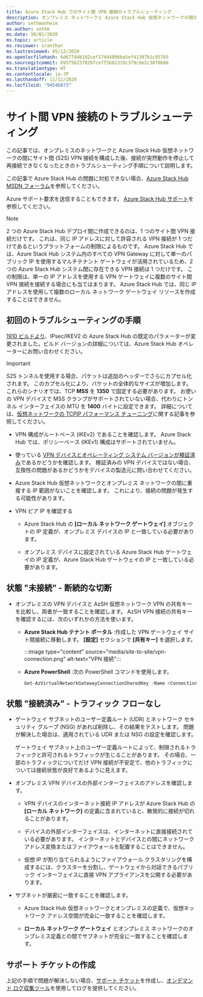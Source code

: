 ```yaml
---
title: Azure Stack Hub でのサイト間 VPN 接続のトラブルシューティング
description: オンプレミス ネットワークと Azure Stack Hub 仮想ネットワークの間のサイト間 VPN 接続を構成した後に実行できるトラブルシューティング手順。
author: sethmanheim
ms.author: sethm
ms.date: 10/01/2020
ms.topic: article
ms.reviewer: sranthar
ms.lastreviewed: 05/12/2020
ms.openlocfilehash: 6d677d4b192cef17d44896ba5ef41387b1c95765
ms.sourcegitcommit: 695f56237826fce7f5b81319c379c9e2c38f0b88
ms.translationtype: HT
ms.contentlocale: ja-JP
ms.lasthandoff: 11/12/2020
ms.locfileid: "94546873"
---
```

# <a name="troubleshoot-site-to-site-vpn-connections"></a>サイト間 VPN 接続のトラブルシューティング

この記事では、オンプレミスのネットワークと Azure Stack Hub 仮想ネットワークの間にサイト間 (S2S) VPN 接続を構成した後、接続が突然動作を停止して再接続できなくなったときのトラブルシューティング手順について説明します。

この記事で Azure Stack Hub の問題に対処できない場合、[Azure Stack Hub MSDN フォーラム](https://social.msdn.microsoft.com/Forums/azure/home?forum=azurestack)を参照してください。

Azure サポート要求を送信することもできます。 [Azure Stack Hub サポート](../operator/azure-stack-manage-basics.md#where-to-get-support)を参照してください。

> [!NOTE]
> 2 つの Azure Stack Hub デプロイ間に作成できるのは、1 つのサイト間 VPN 接続だけです。 これは、同じ IP アドレスに対して許容される VPN 接続が 1 つだけであるというプラットフォームの制限によるものです。 Azure Stack Hub では、Azure Stack Hub システム内のすべての VPN Gateway に対して単一のパブリック IP を使用するマルチテナント ゲートウェイが活用されているため、2 つの Azure Stack Hub システム間に存在できる VPN 接続は 1 つだけです。 この制限は、単一の IP アドレスを使用する VPN ゲートウェイに複数のサイト間 VPN 接続を接続する場合にも当てはまります。 Azure Stack Hub では、同じ IP アドレスを使用して複数のローカル ネットワーク ゲートウェイ リソースを作成することはできません。

## <a name="initial-troubleshooting-steps"></a>初回のトラブルシューティングの手順

[1910 ビルドより](../user/azure-stack-vpn-gateway-settings.md#ike-phase-1-main-mode-parameters)、IPsec/IKEV2 の Azure Stack Hub の既定のパラメーターが変更されました。ビルド バージョンの詳細については、Azure Stack Hub オペレーターにお問い合わせください。

> [!IMPORTANT]
> S2S トンネルを使用する場合、パケットは追加のヘッダーでさらにカプセル化されます。 このカプセル化により、パケットの全体的なサイズが増加します。 これらのシナリオでは、TCP **MSS** を **1350** で固定する必要があります。 お使いの VPN デバイスで MSS クランプがサポートされていない場合、代わりにトンネル インターフェイスの MTU を **1400** バイトに設定できます。 詳細については、[仮想ネットワークの TCPIP パフォーマンス チューニング](/azure/virtual-network/virtual-network-tcpip-performance-tuning)に関する記事を参照してください。

- VPN 構成がルートベース (IKEv2) であることを確認します。 Azure Stack Hub では、ポリシーベース (IKEv1) 構成はサポートされていません。

- 使っている [VPN デバイスとオペレーティング システム バージョンが検証済み](/azure/vpn-gateway/vpn-gateway-about-vpn-devices#devicetable)であるかどうかを確認します。 検証済みの VPN デバイスではない場合、互換性の問題があるかどうかをデバイスの製造元に問い合わせてください。

- Azure Stack Hub 仮想ネットワークとオンプレミス ネットワークの間に重複する IP 範囲がないことを確認します。 これにより、接続の問題が発生する可能性があります。 

- VPN ピア IP を確認する

  - Azure Stack Hub の **[ローカル ネットワーク ゲートウェイ]** オブジェクトの IP 定義が、オンプレミス デバイスの IP と一致している必要があります。

  - オンプレミス デバイスに設定されている Azure Stack Hub ゲートウェイの IP 定義が、Azure Stack Hub ゲートウェイの IP と一致している必要があります。

## <a name="status-not-connected---intermittent-disconnects"></a>状態 "未接続" - 断続的な切断

- オンプレミスの VPN デバイスと AzSH 仮想ネットワーク VPN の共有キーを比較し、両者が一致することを確認します。 AzSH VPN 接続の共有キーを確認するには、次のいずれかの方法を使います。

  - **Azure Stack Hub テナント ポータル** :作成した VPN ゲートウェイ サイト間接続に移動します。 **[設定]** セクションで **[共有キー]** を選択します。

      :::image type="content" source="media/site-to-site/vpn-connection.png" alt-text="VPN 接続":::

  - **Azure PowerShell** :次の PowerShell コマンドを使用します。

      ```powershell
      Get-AzVirtualNetworkGatewayConnectionSharedKey -Name <Connection name> -ResourceGroupName <Resource group>
      ```

## <a name="status-connected--traffic-not-flowing"></a>状態 "接続済み" - トラフィック フローなし

- ゲートウェイ サブネットのユーザー定義ルート (UDR) とネットワーク セキュリティ グループ (NSG) があれば削除し、その結果をテストします。 問題が解決した場合は、適用されている UDR または NSG の設定を確認します。

   ゲートウェイ サブネット上のユーザー定義ルートによって、制限されるトラフィックと許可されるトラフィックが生じることがあります。 その場合、一部のトラフィックについてだけ VPN 接続が不安定で、他のトラフィックについては接続状態が良好であるように見えます。

- オンプレミス VPN デバイスの外部インターフェイスのアドレスを確認します。 

  - VPN デバイスのインターネット接続 IP アドレスが Azure Stack Hub の **[ローカル ネットワーク]** の定義に含まれていると、散発的に接続が切れることがあります。

  - デバイスの外部インターフェイスは、インターネットに直接接続されている必要があります。 インターネットとデバイスとの間にネットワーク アドレス変換またはファイアウォールを配置することはできません。

  - 仮想 IP が割り当てられるようにファイアウォール クラスタリングを構成するには、クラスターを分割し、ゲートウェイから対話できるパブリック インターフェイスに直接 VPN アプライアンスを公開する必要があります。

- サブネットが厳密に一致することを確認します。

  - Azure Stack Hub 仮想ネットワークとオンプレミスの定義で、仮想ネットワーク アドレス空間が完全に一致することを確認します。

  - **ローカル ネットワーク ゲートウェイ** とオンプレミス ネットワークのオンプレミス定義との間でサブネットが完全に一致することを確認します。

## <a name="create-a-support-ticket"></a>サポート チケットの作成

上記の手順で問題が解決しない場合、[サポート チケット](../operator/azure-stack-manage-basics.md#where-to-get-support)を作成し、[オンデマンド ログ収集ツール](../operator/azure-stack-diagnostic-log-collection-overview.md)を使用してログを提供してください。
